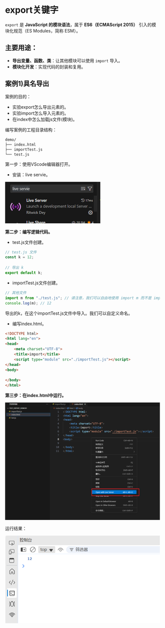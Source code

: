 # export关键字

`export` 是 **JavaScript 的模块语法**，属于 **ES6（ECMAScript 2015）** 引入的模块化规范（ES Modules，简称 ESM）。

## 主要用途：

- **导出变量、函数、类**：让其他模块可以使用 `import` 导入。
- **模块化开发**：实现代码的封装和复用。

## 案例1)具名导出

案例的目的：

- 实验export怎么导出元素的。
- 实验import怎么导入元素的。
- 在index中怎么加载js文件(模块)。

编写案例的工程目录结构：

```
demo/
├── index.html
├── importTest.js
└── test.js
```

第一步：使用VScode编辑器打开。

- 安装：live servie。

![image-20250503174832329](demo01_20250430_01.assets/image-20250503174832329.png)





**第二步：编写逻辑代码。**

- test.js文件创建。

```js
// test.js 文件
const k = 12;

// 导出 k
export default k;
```



- importTest.js文件创建。

```js
// 其他文件
import m from "./test.js"; // 请注意，我们可以自由地使用 import m 而不是 import k，因为 k 是默认导出
console.log(m); // 12
```

导出的k，在这个importTest.js文件中导入。我们可以自定义命名。



- 编写index.html。

```html
<!DOCTYPE html>
<html lang="en">
<head>
    <meta charset="UTF-8">
    <title>import</title>
    <script type="module" src="./importTest.js"></script>
</head>
<body>

</body>
</html>
```



**第三步：在index.html中运行。**

![image-20250503175245148](demo01_20250430_01.assets/image-20250503175245148.png)

运行结果：

![image-20250503175311709](demo01_20250430_01.assets/image-20250503175311709.png)











